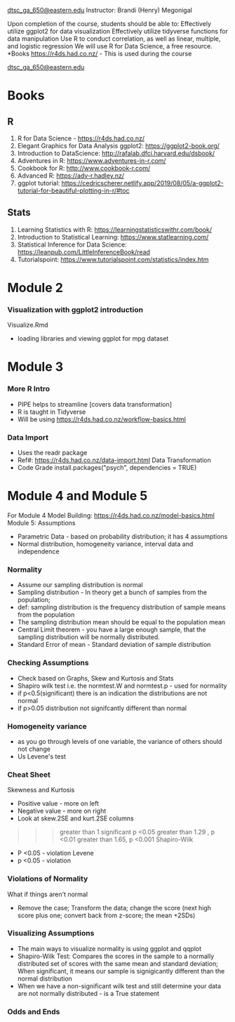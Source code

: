 dtsc_ga_650@eastern.edu
Instructor: Brandi (Henry) Megonigal


Upon completion of the course, students should be able to:
Effectively utilize ggplot2 for data visualization
Effectively utilize tidyverse functions for data manipulation
Use R to conduct correlation, as well as linear, multiple, and logistic regression
We will use R for Data Science, a free resource.  
*Books
https://r4ds.had.co.nz/ - This is used during the course

dtsc_ga_650@eastern.edu

# Books
## R
1. R for Data Science - https://r4ds.had.co.nz/
2. Elegant Graphics for Data Analysis ggplot2: https://ggplot2-book.org/
3. Introduction to DataScience: http://rafalab.dfci.harvard.edu/dsbook/
4. Adventures in R: https://www.adventures-in-r.com/
5. Cookbook for R: http://www.cookbook-r.com/
6. Advanced R: https://adv-r.hadley.nz/
7. ggplot tutorial: https://cedricscherer.netlify.app/2019/08/05/a-ggplot2-tutorial-for-beautiful-plotting-in-r/#toc
## Stats
1. Learning Statistics with R: https://learningstatisticswithr.com/book/
2. Introduction to Statistical Learning: https://www.statlearning.com/
3. Statistical Inference for Data Science: https://leanpub.com/LittleInferenceBook/read
4. Tutorialspoint: https://www.tutorialspoint.com/statistics/index.htm

# Module 2
### Visualization with ggplot2 introduction
Visualize.Rmd
- loading libraries and viewing ggplot for mpg dataset

# Module 3
### More R Intro
- PIPE helps to streamline [covers data transformation] 
- R is taught in Tidyverse 
- Will be using https://r4ds.had.co.nz/workflow-basics.html 
### Data Import
- Uses the readr package
- Ref#: https://r4ds.had.co.nz/data-import.html
Data Transformation
- Code Grade
  install.packages("psych", dependencies = TRUE)
 
 # Module 4 and Module 5
 For Module 4 Model Building: https://r4ds.had.co.nz/model-basics.html
 Module 5: Assumptions
 - Parametric Data - based on probability distribution; it has 4 assumptions
 -  Normal distribution, homogeneity variance, interval data and independence
 ### Normality
 - Assume our sampling distribution is normal
 - Sampling distribution - In theory get a bunch of samples from the population; 
 - def: sampling distribution is the frequency distribution of sample means from the population
 - The sampling distribution mean should be equal to the population mean
 - Central Limit theorem - you have a large enough sample, that the sampling distribution will be normally distributed. 
 - Standard Error of mean - Standard deviation of sample distribution
 ### Checking Assumptions
 - Check based on Graphs, Skew and Kurtosis and Stats
 - Shapiro wilk test i.e. the normtest.W and normtest.p - used for normality
 - if p<0.5(significant) there is an indication the distributions are not normal
 - if p>0.05 distribution not signifcantly different than normal
 ### Homogeneity variance
 - as you go through levels of one variable, the variance of others should not change
 - Us Levene's test 

### Cheat Sheet
Skewness and Kurtosis
 - Positive value - more on left
 - Negative value - more on right
 - Look at skew.2SE and kurt.2SE columns
 >>> greater than 1 significant p <0.05
 >>> greater than 1.29 , p <0.01
 >>> greater than 1.65, p <0.001
Shapiro-Wilk
- P <0.05 - violation
Levene
- p <0.05 - violation

### Violations of Normality
What if things aren't normal
- Remove the case; Transform the data; change the score (next high score plus one; convert back from z-score; the mean +2SDs)

### Visualizing Assumptions
- The main ways to visualize normality is using ggplot and qqplot
- Shapiro-Wilk Test: Compares the scores in the sample to a normally distributed set of scores with the same mean and standard deviation; When significant, it means our sample is signigicantly different than the normal distribution
- When we have a non-significant wilk test and still determine your data are not normally distributed - is a True statement

### Odds and Ends

